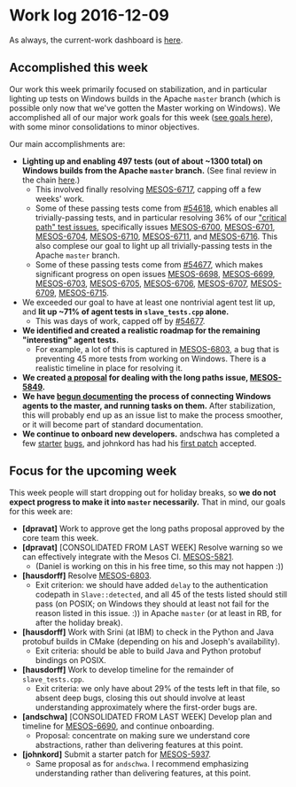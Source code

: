 # Work log 2016-12-09

As always, the current-work dashboard is [here](https://issues.apache.org/jira/secure/Dashboard.jspa?selectPageId=12327654#).

## Accomplished this week

Our work this week primarily focused on stabilization, and in particular lighting up tests on Windows builds in the Apache `master` branch (which is possible only now that we've gotten the Master working on Windows). We accomplished all of our major work goals for this week ([see goals here](https://github.com/hausdorff/mesos-msft-log/blob/master/sprints/2016-12-09.md#focus-for-the-upcoming-week)), with some minor consolidations to minor objectives.

Our main accomplishments are:
* **Lighting up and enabling 497 tests (out of about ~1300 total) on Windows builds from the Apache `master` branch.** (See final review in the chain [here](https://reviews.apache.org/r/54677/).)
  * This involved finally resolving [MESOS-6717](https://issues.apache.org/jira/browse/MESOS-6717), capping off a few weeks' work.
  * Some of these passing tests come from [#54618](https://reviews.apache.org/r/54618/), which enables all trivially-passing tests, and in particular resolving 36% of our ["critical path" test issues](https://issues.apache.org/jira/browse/MESOS-6695), specifically issues [MESOS-6700](https://issues.apache.org/jira/browse/MESOS-6700), [MESOS-6701](https://issues.apache.org/jira/browse/MESOS-6701), [MESOS-6704](https://issues.apache.org/jira/browse/MESOS-6704), [MESOS-6710](https://issues.apache.org/jira/browse/MESOS-6710), [MESOS-6711](https://issues.apache.org/jira/browse/MESOS-6711), and [MESOS-6716](https://issues.apache.org/jira/browse/MESOS-6716). This also complese our goal to light up all trivially-passing tests in the Apache `master` branch.
  * Some of these passing tests come from [#54677](https://reviews.apache.org/r/54677/), which makes significant progress on open issues [MESOS-6698](https://issues.apache.org/jira/browse/MESOS-6698), [MESOS-6699](https://issues.apache.org/jira/browse/MESOS-6699), [MESOS-6703](https://issues.apache.org/jira/browse/MESOS-6703), [MESOS-6705](https://issues.apache.org/jira/browse/MESOS-6705), [MESOS-6706](https://issues.apache.org/jira/browse/MESOS-6706), [MESOS-6707](https://issues.apache.org/jira/browse/MESOS-6707), [MESOS-6709](https://issues.apache.org/jira/browse/MESOS-6709), [MESOS-6715](https://issues.apache.org/jira/browse/MESOS-6715).
* We exceeded our goal to have at least one nontrivial agent test lit up, and **lit up ~71% of agent tests in `slave_tests.cpp` alone.**
  * This was days of work, capped off by [#54677](https://reviews.apache.org/r/54677/).
* **We identified and created a realistic roadmap for the remaining "interesting" agent tests.**
  * For example, a lot of this is captured in [MESOS-6803](https://issues.apache.org/jira/browse/MESOS-6803), a bug that is preventing 45 more tests from working on Windows. There is a realistic timeline in place for resolving it.
* **We created [a proposal](https://docs.google.com/document/d/12osjcB6lr0yaL-d9tbzF5awSTtQb9cVYHYvhhpoKxmY/edit) for dealing with the long paths issue, [MESOS-5849](https://issues.apache.org/jira/browse/MESOS-5849).**
* **We have [begun documenting](https://github.com/hausdorff/mesos-msft-log/pull/1) the process of connecting Windows agents to the master, and running tasks on them.** After stabilization, this will probably end up as an issue list to make the process smoother, or it will become part of standard documentation.
* **We continue to onboard new developers.** andschwa has completed a few [starter](https://github.com/apache/mesos/commit/3b61aaea36c778a936c645cd4a7270f8498ef6bd) [bugs](https://github.com/apache/mesos/commit/a0f5caa2f1562a0d7f0247fd1940ed76e5b0f878), and johnkord has had his [first patch](https://github.com/apache/mesos/commit/b6c18c1bd77f3b06832d371c57f29dfb75ea5b26) accepted.

## Focus for the upcoming week

This week people will start dropping out for holiday breaks, so **we do not expect progress to make it into `master` necessarily.** That in mind, our goals for this week are:

* **[dpravat]** Work to approve get the long paths proposal approved by the core team this week.
* **[dpravat]** [CONSOLIDATED FROM LAST WEEK] Resolve warning so we can effectively integrate with the Mesos CI. [MESOS-5821](https://issues.apache.org/jira/browse/MESOS-5821).
  * (Daniel is working on this in his free time, so this may not happen :))
* **[hausdorff]** Resolve [MESOS-6803](https://issues.apache.org/jira/browse/MESOS-6803).
  * Exit criterion: we should have added `delay` to the authentication codepath in `Slave::detected`, and all 45 of the tests listed should still pass (on POSIX; on Windows they should at least not fail for the reason listed in this issue. :)) in Apache `master` (or at least in RB, for after the holiday break).
* **[hausdorff]** Work with Srini (at IBM) to check in the Python and Java protobuf builds in CMake (depending on his and Joseph's availability).
  * Exit criteria: should be able to build Java and Python protobuf bindings on POSIX.
* **[hausdorff]** Work to develop timeline for the remainder of `slave_tests.cpp`.
  * Exit criteria: we only have about 29% of the tests left in that file, so absent deep bugs, closing this out should involve at least understanding approximately where the first-order bugs are.
* **[andschwa]** [CONSOLIDATED FROM LAST WEEK] Develop plan and timeline for [MESOS-6690](https://issues.apache.org/jira/browse/MESOS-6690), and continue onboarding.
  * Proposal: concentrate on making sure we understand core abstractions, rather than delivering features at this point.
* **[johnkord]** Submit a starter patch for [MESOS-5937](https://issues.apache.org/jira/browse/MESOS-5937).
  * Same proposal as for `andschwa`. I recommend emphasizing understanding rather than delivering features, at this point.